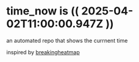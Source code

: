 # time_now is (( 2025-04-02T11:00:00.947Z ))

an automated repo that shows the currnent time

inspired by [breakingheatmap](https://github.com/breakingheatmap/breakingheatmap)